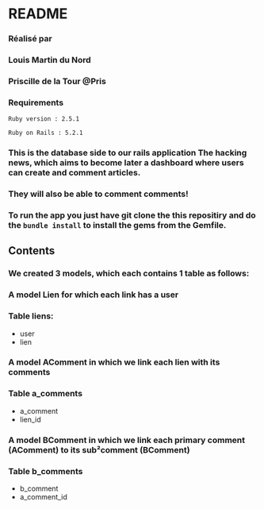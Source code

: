 # README
### Réalisé par 
### Louis Martin du Nord 
### Priscille de la Tour @Pris


### Requirements
   ```
   Ruby version : 2.5.1 
   ```
   ```
   Ruby on Rails : 5.2.1
   ```



### This is the database side to our rails application The hacking news, which aims to become later a dashboard where users can create and comment articles.


### They will also be able to comment comments!

### To run the app you just have git clone the this repositiry and do the ```bundle install``` to install the gems from the Gemfile.


## Contents

### We created 3 models, which each contains 1 table as follows:


### A model Lien for which each link has a user
### Table liens:
- user
- lien

### A model AComment in which we link each lien with its comments
### Table a_comments
- a_comment
- lien_id

### A model BComment in which we link each primary comment (AComment) to its sub²comment (BComment)
### Table b_comments
- b_comment
- a_comment_id







